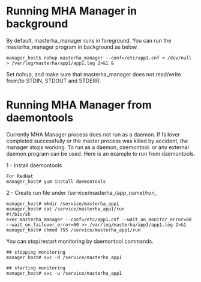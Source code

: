 # Running MHA Manager in background #
By default, masterha_manager runs in foreground. You can run the masterha_manager program in background as below.

    manager_host$ nohup masterha_manager --conf=/etc/app1.cnf < /dev/null > /var/log/masterha/app1/app1.log 2>&1 &

Set nohup, and make sure that masterha_manager does not read/write from/to STDIN, STDOUT and STDERR.


# Running MHA Manager from daemontools
Currently MHA Manager process does not run as a daemon. If failover completed successfully or the master process was killed by accident, the manager stops working.
To run as a daemon, daemontool. or any external daemon program can be used. Here is an example to run from daemontools.

1 - Install daemontools

    For RedHat
    manager_host# yum install daemontools

2 - Create run file under /service/masterha_(app\_name)/run_

    manager_host# mkdir /service/masterha_app1
    manager_host# cat /service/masterha_app1/run
    #!/bin/sh
    exec masterha_manager --conf=/etc/app1.cnf --wait_on_monitor_error=60 --wait_on_failover_error=60 >> /var/log/masterha/app1/app1.log 2>&1
    manager_host# chmod 755 /service/masterha_app1/run

You can stop/restart monitoring by daemontool commands.

    ## stopping monitoring
    manager_host# svc -d /service/masterha_app1
  
    ## starting monitoring
    manager_host# svc -u /service/masterha_app1